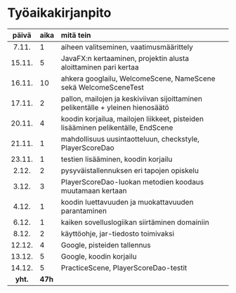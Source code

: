 # Työaikakirjanpito

|  päivä  |  aika | mitä tein                                                                        |
| :-----: |:------| :--------------------------------------------------------------------------------|
|  7.11.  |   1   | aiheen valitseminen, vaatimusmäärittely                                          |
|  15.11. |   5   | JavaFX:n kertaaminen, projektin alusta aloittaminen pari kertaa                  | 
|  16.11. |  10   | ahkera googlailu, WelcomeScene, NameScene sekä WelcomeSceneTest                  |
|  17.11. |   2   | pallon, mailojen ja keskiviivan sijoittaminen pelikentälle + yleinen hienosäätö  |
|  20.11. |   4   | koodin korjailua, mailojen liikkeet, pisteiden lisääminen pelikentälle, EndScene |
|  21.11. |   1   | mahdollisuus uusintaotteluun, checkstyle, PlayerScoreDao                         |
|  23.11. |   1   | testien lisääminen, koodin korjailu                                              |
|  2.12.  |   2   | pysyväistallennuksen eri tapojen opiskelu                                        |
|  3.12.  |   3   | PlayerScoreDao-luokan metodien koodaus muutamaan kertaan                         |
|  4.12.  |   1   | koodin luettavuuden ja muokattavuuden parantaminen                               |
|  6.12.  |   1   | kaiken sovelluslogiikan siirtäminen domainiin                                    |
|  8.12.  |   2   | käyttöohje, jar-tiedosto toimivaksi                                              |
|  12.12. |   4   | Google, pisteiden tallennus                                                      |
|  13.12. |   5   | Google, koodin korjailu                                                          |
|  14.12. |   5   | PracticeScene, PlayerScoreDao-testit                                             |
| **yht.**|**47h**|                                                                                  |

